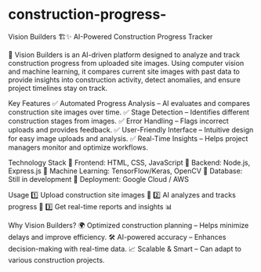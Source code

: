 # construction-progress-
Vision Builders 🏗️✨
AI-Powered Construction Progress Tracker

🚀 Vision Builders is an AI-driven platform designed to analyze and track construction progress from uploaded site images. Using computer vision and machine learning, it compares current site images with past data to provide insights into construction activity, detect anomalies, and ensure project timelines stay on track.

Key Features
✅ Automated Progress Analysis – AI evaluates and compares construction site images over time.
✅ Stage Detection – Identifies different construction stages from images.
✅ Error Handling – Flags incorrect uploads and provides feedback.
✅ User-Friendly Interface – Intuitive design for easy image uploads and analysis.
✅ Real-Time Insights – Helps project managers monitor and optimize workflows.

Technology Stack
🔹 Frontend: HTML, CSS, JavaScript
🔹 Backend: Node.js, Express.js
🔹 Machine Learning: TensorFlow/Keras, OpenCV
🔹 Database: Still in development
🔹 Deployment: Google Cloud / AWS

Usage
1️⃣ Upload construction site images 📸
2️⃣ AI analyzes and tracks progress 🔄
3️⃣ Get real-time reports and insights 📊

Why Vision Builders?
🌍 Optimized construction planning – Helps minimize delays and improve efficiency.
🛠️ AI-powered accuracy – Enhances decision-making with real-time data.
📈 Scalable & Smart – Can adapt to various construction projects.
